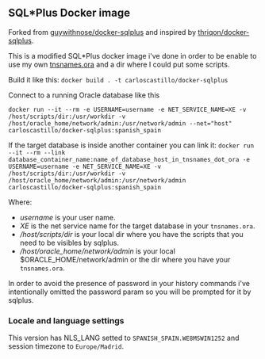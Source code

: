 ## SQL*Plus Docker image

Forked from [guywithnose/docker-sqlplus](https://github.com/guywithnose/docker-sqlplus)
and inspired by [thriqon/docker-sqlplus](https://github.com/thriqon/docker-sqlplus).

This is a modified SQL*Plus docker image i've done in order to be enable to
use my own [tnsnames.ora](https://docs.oracle.com/cd/B28359_01/network.111/b28317/tnsnames.htm)
and a dir where I could put some scripts.

Build it like this:
`docker build . -t carloscastillo/docker-sqlplus`

Connect to a running Oracle database like this

`docker run --it --rm -e USERNAME=username -e NET_SERVICE_NAME=XE -v /host/scripts/dir:/usr/workdir -v /host/oracle_home/network/admin:/usr/network/admin --net="host" carloscastillo/docker-sqlplus:spanish_spain`

If the target database is inside another container you can link it:
`docker run --it --rm --link database_container_name:name_of_database_host_in_tnsnames_dot_ora -e USERNAME=username -e NET_SERVICE_NAME=XE -v /host/scripts/dir:/usr/workdir -v /host/oracle_home/network/admin:/usr/network/admin carloscastillo/docker-sqlplus:spanish_spain`

Where:
* _username_ is your user name.
* _XE_ is the net service name for the target database in your `tnsnames.ora`.
* _/host/scripts/dir_ is your local dir where you have the scripts that you need to be visibles by sqlplus.
* _/host/oracle_home/network/admin_ is your local $ORACLE_HOME/network/admin or the dir where you have your `tnsnames.ora`.

In order to avoid the presence of password in your history commands i've intentionally omitted the password param so you will be prompted for it by sqlplus.

### Locale and language settings
This version has NLS_LANG setted to `SPANISH_SPAIN.WE8MSWIN1252` and session timezone to `Europe/Madrid`.
